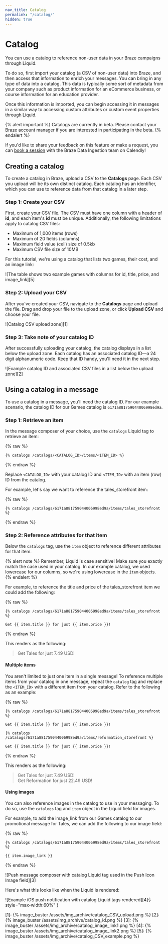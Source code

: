 ```yaml
---
nav_title: Catalog
permalink: "/catalog/"
hidden: true
---
```


# Catalog

You can use a catalog to reference non-user data in your Braze campaigns through Liquid.

To do so, first import your catalog (a CSV of non-user data) into Braze, and then access that information to enrich your messages. You can bring in any type of data into a catalog. This data is typically some sort of metadata from your company such as product information for an eCommerce business, or course information for an education provider.

Once this information is imported, you can begin accessing it in messages in a similar way to accessing custom attributes or custom event properties through Liquid.

{% alert important %}
Catalogs are currently in beta. Please contact your Braze account manager if you are interested in participating in the beta.
{% endalert %}

If you'd like to share your feedback on this feature or make a request, you can [book a session](https://calendly.com/d/yzvf-frpy/catalog-beta-working-session?month=2021-10) with the Braze Data Ingestion team on Calendly!

## Creating a catalog

To create a catalog in Braze, upload a CSV to the **Catalogs** page. Each CSV you upload will be its own distinct catalog. Each catalog has an identifier, which you can use to reference data from that catalog in a later step.

### Step 1: Create your CSV

First, create your CSV file. The CSV must have one column with a header of **id**, and each item's **id** must be unique. Additionally, the following limitations apply to catalog CSV files:

- Maximum of 1,000 items (rows)
- Maximum of 20 fields (columns)
- Maximum field value (cell) size of 0.5kb
- Maximum CSV file size of 10MB

For this tutorial, we're using a catalog that lists two games, their cost, and an image link:

![The table shows two example games with columns for id, title, price, and image_link][5]

### Step 2: Upload your CSV

After you've created your CSV, navigate to the **Catalogs** page and upload the file. Drag and drop your file to the upload zone, or click **Upload CSV** and choose your file.

![Catalog CSV upload zone][1]

### Step 3: Take note of your catalog ID

After successfully uploading your catalog, the catalog displays in a list below the upload zone. Each catalog has an associated catalog ID—a 24 digit alphanumeric code. Keep that ID handy, you'll need it in the next step.

![Example catalog ID and associated CSV files in a list below the upload zone][2]

## Using a catalog in a message

To use a catalog in a message, you'll need the catalog ID. For our example scenario, the catalog ID for our Games catalog is `6171a881759044006998ed9a`.

### Step 1: Retrieve an item

In the message composer of your choice, use the `catalogs` Liquid tag to retrieve an item:

{% raw %}
```liquid
{% catalogs /catalogs/<CATALOG_ID>/items/<ITEM_ID> %}
```
{% endraw %}

Replace `<CATALOG_ID>` with your catalog ID and `<ITEM_ID>` with an item (row) ID from the catalog. 

For example, let's say we want to reference the tales_storefront item:

{% raw %}
```liquid
{% catalogs /catalogs/6171a881759044006998ed9a/items/tales_storefront %}
```
{% endraw %}

### Step 2: Reference attributes for that item

Below the `catalogs` tag, use the `item` object to reference different attributes for that item.

{% alert note %}
Remember, Liquid is case sensitive! Make sure you exactly match the case used in your catalog. In our example catalog, we used lowercase for our columns, so we're using lowercase in the `item` objects.
{% endalert %}

For example, to reference the title and price of the tales_storefront item we could add the following:

{% raw %}
```liquid
{% catalogs /catalogs/6171a881759044006998ed9a/items/tales_storefront %}
 
Get {{ item.title }} for just {{ item.price }}!
```
{% endraw %}

This renders as the following:

> Get Tales for just 7.49 USD!

#### Multiple items

You aren't limited to just one item in a single message! To reference multiple items from your catalog in one message, repeat the `catalog` tag and replace the `<ITEM_ID>` with a different item from your catalog. Refer to the following as an example:

{% raw %}
```liquid
{% catalogs /catalogs/6171a881759044006998ed9a/items/tales_storefront %}
 
Get {{ item.title }} for just {{ item.price }}!
 
{% catalogs /catalogs/6171a881759044006998ed9a/items/reformation_storefront %}
 
Get {{ item.title }} for just {{ item.price }}!
```
{% endraw %}

This renders as the following:

> Get Tales for just 7.49 USD!<br>
> Get Reformation for just 22.49 USD!

#### Using images

You can also reference images in the catalog to use in your messaging. To do so, use the `catalogs` tag and `item` object in the Liquid field for images.

For example, to add the image_link from our Games catalog to our promotional message for Tales, we can add the following to our image field:

{% raw %}
```liquid
{% catalogs /catalogs/6171a881759044006998ed9a/items/tales_storefront %}

{{ item.image_link }}
```
{% endraw %}

![Push message composer with catalog Liquid tag used in the Push Icon Image field][3]

Here's what this looks like when the Liquid is rendered:

![Example iOS push notification with catalog Liquid tags rendered][4]{: style="max-width:60%" }

[1]: {% image_buster /assets/img_archive/catalog_CSV_upload.png %}
[2]: {% image_buster /assets/img_archive/catalog_id.png %}
[3]: {% image_buster /assets/img_archive/catalog_image_link1.png %}
[4]: {% image_buster /assets/img_archive/catalog_image_link2.png %}
[5]: {% image_buster /assets/img_archive/catalog_CSV_example.png %}
